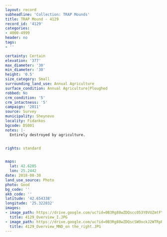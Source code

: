 ```yaml
---
layout: record
subheadline: 'Collection: TRAP Mounds'
title: TRAP Mound - 4129
record_id: '4129'
categories:
- 4000-4999
header: no
tags:
- ''

certainty: Certain
elevation: '377'
max_diameter: '30'
min_diameter: '30'
height: '0.5'
size_category: Small
surrounding_land_use: Annual Agriculture
surface_condition: Annual Agriculture|Ploughed
robbed: No
crm_condition: '5'
crm_intactness: '5'
campaign: '2011'
source: Survey
municipality: Sheynovo
locality: Fidankos
bgcode: DS001
notes: |-
  Entirely destroyed by agriculture.


rights: standard


maps:
  lat: 42.6285
  lon: 25.2442
date: 2018-08-30
land_use_source: Photo
photo: Good
bg_code: ''
akb_code: ''
latitude: '42.654338'
longitude: '25.322032'
images:
- image_path: https://drive.google.com/uc?id=0B3Rg88wZDQscc053Y0VUZmtFY2s
  title: 4129_Overview_I.JPG
- image_path: https://drive.google.com/uc?id=0B3Rg88wZDQscSW9xckJ2WTRpRUE
  title: 4129_Overview_MND_on the_right.JPG
---
```

